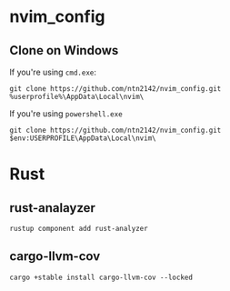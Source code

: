 # nvim_config

## Clone on Windows

If you're using `cmd.exe`:

```
git clone https://github.com/ntn2142/nvim_config.git %userprofile%\AppData\Local\nvim\
```

If you're using `powershell.exe`

```
git clone https://github.com/ntn2142/nvim_config.git $env:USERPROFILE\AppData\Local\nvim\
```

# Rust
## rust-analayzer
```
rustup component add rust-analyzer
```

## cargo-llvm-cov
```
cargo +stable install cargo-llvm-cov --locked
```

